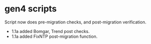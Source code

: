# gen4 scripts

Script now does pre-migration checks, and post-migration verification.

- 1.1a added Bomgar, Trend post checks.
- 1.1a added FixNTP post-migration function.
